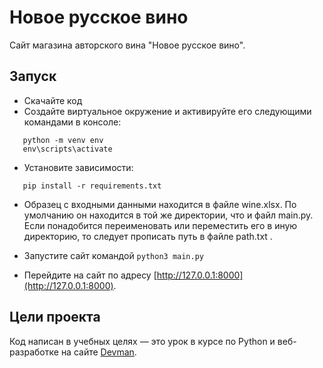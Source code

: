 # Новое русское вино

Сайт магазина авторского вина "Новое русское вино".

## Запуск

- Скачайте код
- Создайте виртуальное окружение и активируйте его следующими командами в консоле:
```
   python -m venv env
   env\scripts\activate
```
- Установите зависимости:
```
   pip install -r requirements.txt
``` 
- Образец с входными данными находится в файле wine.xlsx. По умолчанию он находится
  в той же директории, что и файл main.py. Если понадобится переименовать или переместить
  его в иную директорию, то следует прописать путь в файле path.txt .
  
- Запустите сайт командой `python3 main.py`
- Перейдите на сайт по адресу [http://127.0.0.1:8000](http://127.0.0.1:8000).

## Цели проекта

Код написан в учебных целях — это урок в курсе по Python и веб-разработке на сайте [Devman](https://dvmn.org).
